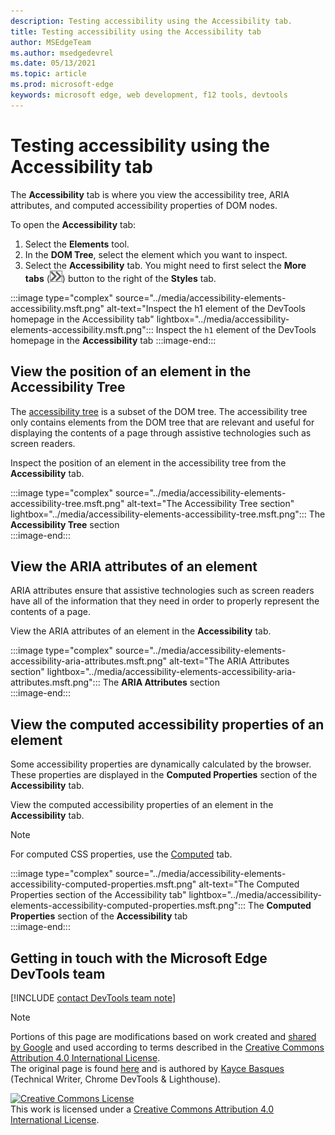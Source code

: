 ```yaml
---
description: Testing accessibility using the Accessibility tab.
title: Testing accessibility using the Accessibility tab
author: MSEdgeTeam
ms.author: msedgedevrel
ms.date: 05/13/2021
ms.topic: article
ms.prod: microsoft-edge
keywords: microsoft edge, web development, f12 tools, devtools
---
```

<!-- this article was created on 05/11/2021 by moving a section out from the "Accessibility reference" article (reference.md) -->
<!-- Copyright Kayce Basques 

   Licensed under the Apache License, Version 2.0 (the "License");
   you may not use this file except in compliance with the License.
   You may obtain a copy of the License at

       https://www.apache.org/licenses/LICENSE-2.0

   Unless required by applicable law or agreed to in writing, software
   distributed under the License is distributed on an "AS IS" BASIS,
   WITHOUT WARRANTIES OR CONDITIONS OF ANY KIND, either express or implied.
   See the License for the specific language governing permissions and
   limitations under the License.  -->  
# Testing accessibility using the Accessibility tab

The **Accessibility** tab is where you view the accessibility tree, ARIA attributes, and computed accessibility properties of DOM nodes.  

To open the **Accessibility** tab:

1.  Select the **Elements** tool.  
1.  In the **DOM Tree**, select the element which you want to inspect.  
1.  Select the **Accessibility** tab.  You might need to first select the **More tabs** \(![the More tabs button](../media/more-tabs-icon.msft.png)\) button to the right of the **Styles** tab.

:::image type="complex" source="../media/accessibility-elements-accessibility.msft.png" alt-text="Inspect the h1 element of the DevTools homepage in the Accessibility tab" lightbox="../media/accessibility-elements-accessibility.msft.png":::
   Inspect the `h1` element of the DevTools homepage in the **Accessibility** tab
:::image-end:::  


## View the position of an element in the Accessibility Tree

The [accessibility tree][MDNAccessibilityTree] is a subset of the DOM tree.  The accessibility tree only contains elements from the DOM tree that are relevant and useful for displaying the contents of a page through assistive technologies such as screen readers.

Inspect the position of an element in the accessibility tree from the **Accessibility** tab.  

:::image type="complex" source="../media/accessibility-elements-accessibility-tree.msft.png" alt-text="The Accessibility Tree section" lightbox="../media/accessibility-elements-accessibility-tree.msft.png":::
   The **Accessibility Tree** section  
:::image-end:::  


## View the ARIA attributes of an element  

ARIA attributes ensure that assistive technologies such as screen readers have all of the information that they need in order to properly represent the contents of a page.  

View the ARIA attributes of an element in the **Accessibility** tab.

:::image type="complex" source="../media/accessibility-elements-accessibility-aria-attributes.msft.png" alt-text="The ARIA Attributes section" lightbox="../media/accessibility-elements-accessibility-aria-attributes.msft.png":::
   The **ARIA Attributes** section  
:::image-end:::  


## View the computed accessibility properties of an element  


Some accessibility properties are dynamically calculated by the browser.  These properties are displayed in the **Computed Properties** section of the **Accessibility** tab.  

View the computed accessibility properties of an element in the **Accessibility** tab.

> [!NOTE]
> For computed CSS properties, use the [Computed][DevtoolsCssReferenceViewActuallyAppliedElements] tab.

:::image type="complex" source="../media/accessibility-elements-accessibility-computed-properties.msft.png" alt-text="The Computed Properties section of the Accessibility tab" lightbox="../media/accessibility-elements-accessibility-computed-properties.msft.png":::
   The **Computed Properties** section of the **Accessibility** tab  
:::image-end:::  


## Getting in touch with the Microsoft Edge DevTools team  

[!INCLUDE [contact DevTools team note](../includes/contact-devtools-team-note.md)]  


> [!NOTE]
> Portions of this page are modifications based on work created and [shared by Google][GoogleSitePolicies] and used according to terms described in the [Creative Commons Attribution 4.0 International License][CCA4IL].  
> The original page is found [here](https://developers.google.com/web/tools/chrome-devtools/accessibility/reference) and is authored by [Kayce Basques][KayceBasques] \(Technical Writer, Chrome DevTools \& Lighthouse\).  

[![Creative Commons License][CCby4Image]][CCA4IL]  
This work is licensed under a [Creative Commons Attribution 4.0 International License][CCA4IL].  


<!-- links -->
[DevtoolsCssReferenceViewActuallyAppliedElements]: ../css/reference.md#view-only-the-css-that-is-actually-applied-to-an-element "View only the CSS that is actually applied to an element - CSS Reference | Microsoft Docs"  
[MDNAccessibilityTree]: https://developer.mozilla.org/docs/Glossary/AOM "Accessibility tree (AOM) | MDN"  
[GoogleSitePolicies]: https://developers.google.com/terms/site-policies  
[CCA4IL]: https://creativecommons.org/licenses/by/4.0  
[KayceBasques]: https://developers.google.com/web/resources/contributors/kaycebasques  
[CCby4Image]: https://i.creativecommons.org/l/by/4.0/88x31.png  
